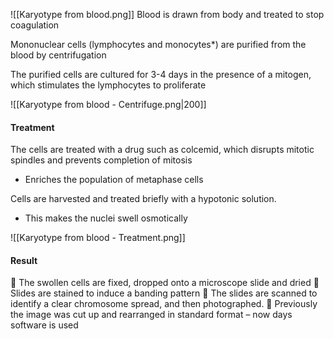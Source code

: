 
![[Karyotype from blood.png]]
Blood is drawn from body and treated to stop coagulation

Mononuclear cells (lymphocytes and monocytes*) are purified from the blood by centrifugation

The purified cells are cultured for 3-4 days in the presence of a mitogen, which stimulates the lymphocytes to proliferate

![[Karyotype from blood - Centrifuge.png|200]]



#### Treatment
The cells are treated with a drug such as colcemid, which disrupts mitotic spindles and prevents completion of mitosis
- Enriches the population of metaphase cells

Cells are harvested and treated briefly with a hypotonic solution.
- This makes the nuclei swell osmotically

![[Karyotype from blood - Treatment.png]]
#### Result
 The swollen cells are fixed, dropped onto a microscope slide and dried  Slides are stained to induce a banding pattern  The slides are scanned to identify a clear chromosome spread, and then photographed.  Previously the image was cut up and rearranged in standard format – now days software is used